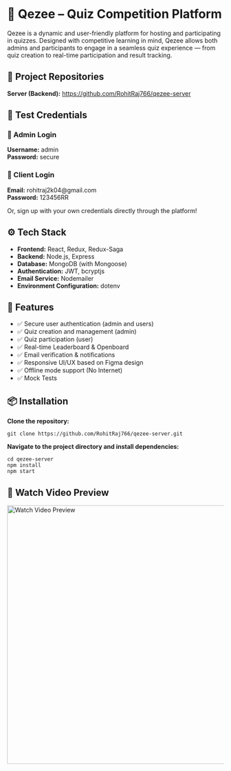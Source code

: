 
  <h1>🌟 Qezee – Quiz Competition Platform</h1>
  <p>
    Qezee is a dynamic and user-friendly platform for hosting and participating in quizzes. 
    Designed with competitive learning in mind, Qezee allows both admins and participants 
    to engage in a seamless quiz experience — from quiz creation to real-time participation 
    and result tracking.
  </p>

  <h2>🔗 Project Repositories</h2>
  <p>
    <strong>Server (Backend):</strong> 
    <a href="https://github.com/RohitRaj766/qezee-server" target="_blank">
      https://github.com/RohitRaj766/qezee-server
    </a>
  </p>

  <h2>🧪 Test Credentials</h2>

  <h3>🔐 Admin Login</h3>
  <p>
    <strong>Username:</strong> admin <br>
    <strong>Password:</strong> secure
  </p>

  <h3>👤 Client Login</h3>
  <p>
    <strong>Email:</strong> rohitraj2k04@gmail.com <br>
    <strong>Password:</strong> 123456RR
  </p>
  <p>
    Or, sign up with your own credentials directly through the platform!
  </p>

  <h2>⚙️ Tech Stack</h2>
  <ul>
    <li><strong>Frontend:</strong> React, Redux, Redux-Saga</li>
    <li><strong>Backend:</strong> Node.js, Express</li>
    <li><strong>Database:</strong> MongoDB (with Mongoose)</li>
    <li><strong>Authentication:</strong> JWT, bcryptjs</li>
    <li><strong>Email Service:</strong> Nodemailer</li>
    <li><strong>Environment Configuration:</strong> dotenv</li>
  </ul>

  <h2>🚀 Features</h2>
  <ul>
    <li>✅ Secure user authentication (admin and users)</li>
    <li>✅ Quiz creation and management (admin)</li>
    <li>✅ Quiz participation (user)</li>
    <li>✅ Real-time Leaderboard & Openboard</li>
    <li>✅ Email verification & notifications</li>
    <li>✅ Responsive UI/UX based on Figma design</li>
    <li>✅ Offline mode support (No Internet)</li>
    <li>✅ Mock Tests</li>
  </ul>

  <h2>📦 Installation</h2>
  <p><strong>Clone the repository:</strong></p>
  <pre><code>git clone https://github.com/RohitRaj766/qezee-server.git</code></pre>

  <p><strong>Navigate to the project directory and install dependencies:</strong></p>
  <pre><code>cd qezee-server
npm install
npm start</code></pre>

 <h2>🎥 Watch Video Preview</h2>
  <a href="https://www.linkedin.com/posts/rohitraj2k04_techforstudents-readingmadeeasy-studentlife-activity-7260282608440250368-Fgej?utm_source=share&utm_medium=member_desktop&rcm=ACoAADWMvWwBv8o9k5kbp1ioEOdBQMTqeBnGh5c" target="_blank" rel="noopener noreferrer">
    <img src="https://via.placeholder.com/800x450.png?text=Click+to+Watch+on+LinkedIn" alt="Watch Video Preview" width="600">
  </a>
